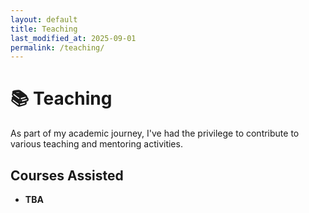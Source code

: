 ```yaml
---
layout: default
title: Teaching
last_modified_at: 2025-09-01
permalink: /teaching/
---
```


# 📚 Teaching

As part of my academic journey, I've had the privilege to contribute to various teaching and mentoring activities.

## Courses Assisted

- **TBA** 


















